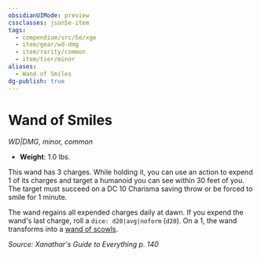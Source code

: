 ```yaml
---
obsidianUIMode: preview
cssclasses: json5e-item
tags:
  - compendium/src/5e/xge
  - item/gear/wd-dmg
  - item/rarity/common
  - item/tier/minor
aliases:
  - Wand of Smiles
dg-publish: true
---
```

# Wand of Smiles
*WD|DMG, minor, common*  

- **Weight**: 1.0 lbs.

This wand has 3 charges. While holding it, you can use an action to expend 1 of its charges and target a humanoid you can see within 30 feet of you. The target must succeed on a DC 10 Charisma saving throw or be forced to smile for 1 minute.

The wand regains all expended charges daily at dawn. If you expend the wand's last charge, roll a `dice: d20|avg|noform` (`d20`). On a 1, the wand transforms into a [wand of scowls](/Admin/CLI/items/wand-of-scowls-xge.md).

*Source: Xanathar's Guide to Everything p. 140*